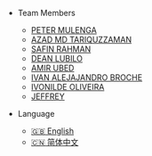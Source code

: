 * Team Members

  * [PETER MULENGA](team/peter.md)
  * [AZAD MD TARIQUZZAMAN](team/azad.md)
  * [SAFIN RAHMAN](team/safin.md)
  * [DEAN LUBILO](team/dean.md)
  * [AMIR UBED](team/amir.md)
  * [IVAN ALEJAJANDRO BROCHE](team/ivan.md)
  * [IVONILDE OLIVEIRA](team/ivonilde.md)
  * [JEFFREY](team/jeffrey.md)

* Language
  * [:uk: English](/)
  * [:cn: 简体中文](/zh-cn/)